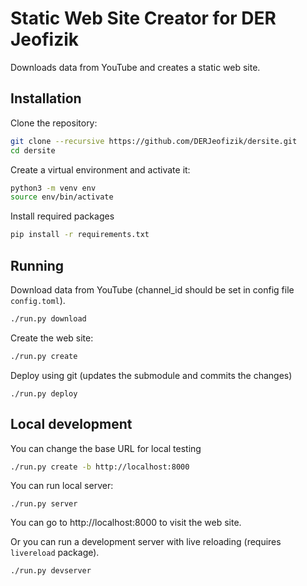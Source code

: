# Static Web Site Creator for DER Jeofizik

Downloads data from YouTube and creates a static web site.


## Installation

Clone the repository:

```sh
git clone --recursive https://github.com/DERJeofizik/dersite.git
cd dersite
```

Create a virtual environment and activate it:

```sh
python3 -m venv env
source env/bin/activate
```

Install required packages

```sh
pip install -r requirements.txt
```


## Running

Download data from YouTube (channel_id should be set in config file `config.toml`).

```sh
./run.py download
```

Create the web site:

```sh
./run.py create
```

Deploy using git (updates the submodule and commits the changes)

```
./run.py deploy
```

## Local development

You can change the base URL for local testing

```sh
./run.py create -b http://localhost:8000
```
You can run local server:

```
./run.py server
```


You can go to http://localhost:8000 to visit the web site.

Or you can run a development server with live reloading (requires
`livereload` package).

```
./run.py devserver
```
